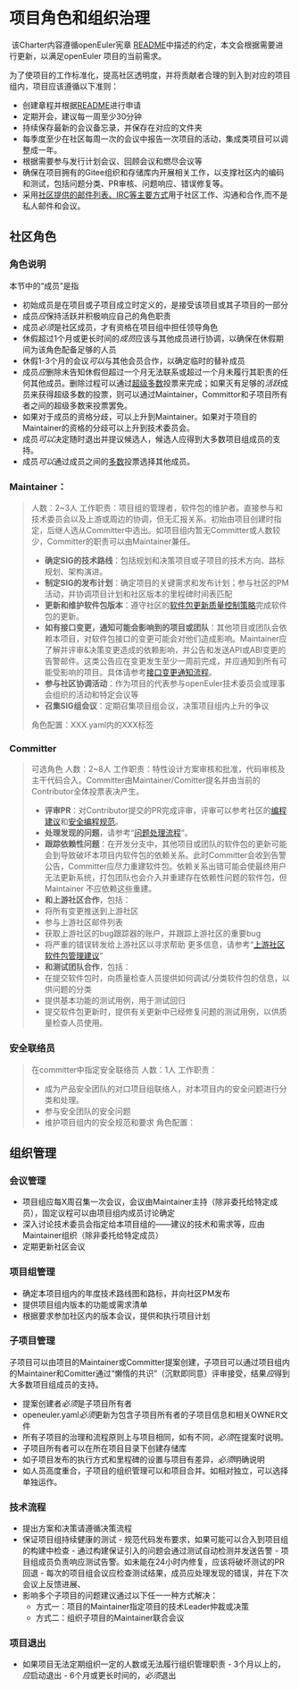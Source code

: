 # 项目角色和组织治理

​        该Charter内容遵循openEuler宪章 [README](/README.md)中描述的约定，本文会根据需要进行更新，以满足openEuler 项目的当前需求。

​        为了使项目的工作标准化，提高社区透明度，并将贡献者合理的到入到对应的项目组内，项目应该遵循以下准则：

- 创建章程并根据[README](/README.md)进行申请
- 定期开会，建议每一周至少30分钟
- 持续保存最新的会议备忘录，并保存在对应的文件夹
- 每季度至少在社区每周一次的会议中报告一次项目的活动，集成类项目可以调整成一年。
- 根据需要参与发行计划会议、回顾会议和燃尽会议等
- 确保在项目拥有的Gitee组织和存储库内开展相关工作，以支撑社区内的编码和测试，包括问题分类、PR审核、问题响应、错误修复等。
- 采用[社区提供的邮件列表、IRC等主要方式](/../communication)用于社区工作、沟通和合作,而不是私人邮件和会议。



## 社区角色


### 角色说明

本节中的“成员”是指

- 初始成员是在项目或子项目成立时定义的，是接受该项目或其子项目的一部分
- 成员*应*保持活跃并积极响应自己的角色职责
- 成员*必须*是社区成员，才有资格在项目组中担任领导角色
- 休假超过1个月或更长时间的*成员*应该与其他成员进行协调，以确保在休假期间为该角色配备足够的人员
- 休假1-3个月的会议*可以*与其他会员合作，以确定临时的替补成员
- 成员*应*删除未告知休假但超过一个月无法联系或超过一个月未履行其职责的任何其他成员。删除过程可以通过[超级多数](https://en.wikipedia.org/wiki/Supermajority#Two-thirds_vote)投票来完成；如果灭有足够的*活跃*成员来获得超级多数的投票，则可以通过Maintainer，Committor和子项目所有者之间的超级多数来投票罢免。
- 如果对于成员的资格分歧，可以上升到Maintainer。如果对于项目的Maintainer的资格的分歧可以上升到技术委员会。
- 成员*可以*决定随时退出并提议候选人，候选人应得到大多数项目组成员的支持。
- 成员*可以*通过成员之间的[多数](https://en.wikipedia.org/wiki/Supermajority#Two-thirds_vote)投票选择其他成员。



### Maintainer：

> 人数：2~3人
> 工作职责：项目组的管理者，软件包的维护者。直接参与和技术委员会以及上游或周边的协调，但无汇报关系。初始由项目创建时指定，后继人选从Committer中选出。如项目组内暂无Committer或人数较少，Committer的职责可以由Maintainer兼任。
>
> - **确定SIG的技术路线**：包括规划和决策项目或子项目的技术方向、路标规划、架构演进。
> - **制定SIG的发布计划**：确定项目的关键需求和发布计划；参与社区的PM活动，并协调项目计划和社区版本的里程碑时间表匹配
> - **更新和维护软件包版本**：遵守社区的[软件包更新质量控制策略](https://gitee.com/openeuler/discussion)完成软件包的更新。
> - **如有接口变更，通知可能会影响到的项目或团队**：其他项目或团队会依赖本项目，对软件包接口的变更可能会对他们造成影响。Maintainer应了解并评审&决策变更造成的依赖影响，并公告和发送API或ABI变更的告警邮件。这类公告应在变更发生至少一周前完成，并应通知到所有可能受影响的项目。具体请参考[接口变更通知流程]()。
> - **参与社区协调活动**：作为项目的代表参与openEuler技术委员会或理事会组织的活动和特定会议等
> - **召集SIG组会议**：定期召集项目组会议，决策项目组内上升的争议
>
> 角色配置：XXX.yaml内的XXX标签



### Committer

>可选角色
>人数：2~8人
>工作职责：特性设计方案审核和批准，代码审核及主干代码合入。Committer由Maintainer/Comitter提名并由当前的Contributor全体投票表决产生。
>
>+  **评审PR**：对Contributor提交的PR完成评审，评审可以参考社区的[编程建议]()和[安全编程规范]()。
>+  **处理发现的问题**，请参考“[问题处理流程]()“。
>+ **跟踪依赖性问题**：在开发分支中，其他项目或团队的软件包的更新可能会到导致破坏本项目内软件包的依赖关系。此时Committer会收到告警公告，Committer应尽力重建软件包。依赖关系出错可能会使最终用户无法更新系统，打包团队也会介入并重建存在依赖性问题的软件包，但Maintainer 不应依赖这些重建。
>+  **和上游社区合作**，包括：
>   +    将所有变更推送到上游社区
>   +    参与上游社区邮件列表
>   +    获取上游社区的bug跟踪器的账户，并跟踪上游社区的重要bug
>   +    将严重的错误转发给上游社区以寻求帮助
>        更多信息，请参考“[上游社区软件包管理建议](https://gitee.com/openeuoler/discussion)”
>+  **和测试团队合作**，包括：
>   +  在提交软件包时，向质量检查人员提供如何调试/分类软件包的信息，以供问题的分类
>   +  提供基本功能的测试用例，用于测试回归
>   +  提交软件包更新时，提供有关更新中已经修复问题的测试用例，以供质量检查人员使用。 



### 安全联络员

>在committer中指定安全联络员
>人数：1人
>工作职责：
>
>+ 成为产品安全团队的对口项目组联络人，对本项目内的安全问题进行分类和处理。
>+ 参与安全团队的安全问题
>+ 维护项目组内的安全规范和要求
>角色配置：



## 组织管理


### 会议管理

- 项目组应每X周召集一次会议，会议由Maintainer主持（除非委托给特定成员），固定议程可以由项目组内成员讨论确定
- 深入讨论技术委员会指定给本项目组的——建议的技术和需求等，应由Maintainer组织（除非委托给特定成员）
- 定期更新社区会议



### 项目组管理

+ 确定本项目组内的年度技术路线图和路标，并向社区PM发布
+ 提供项目组内版本的功能或需求清单
+ 根据要求参加社区内的版本会议，提供和执行项目计划



### 子项目管理

子项目可以由项目的Maintainer或Committer提案创建，子项目可以通过项目组内的Maintainer和Comitter通过“懒惰的共识”（沉默即同意）评审接受，结果*应*得到大多数项目组成员的支持。

+ 提案创建者*必须*是子项目所有者
+ openeuler.yaml*必须*更新为包含子项目所有者的子项目信息和相关OWNER文件
+ 所有子项目的治理和流程原则上与项目相同，如有不同，*必须*在提案时说明。
+ 子项目所有者可以在所在项目目录下创建存储库
+ 如子项目发布的执行方式和里程碑的设置与项目有差异，*必须*明确说明
+ 如人员高度重合，子项目的组织管理可以和项目合并。如相对独立，可以选择单独运作。



### 技术流程

- 提出方案和决策请遵循决策流程
- 保证项目组持续健康的测试
      - 规范代码发布要求，如果可能可以合入到项目组的构建中检查
          - 通过构建保证引入的问题会通过测试自动检测并发送告警
          - 项目组成员负责响应测试告警。如未能在24小时内修复，应该将破坏测试的PR回退
          - 每次的项目组会议应检查测试结果，成员应处理发现的错误，并在下次会议上反馈进展、
- 影响多个子项目的问题建议通过以下任一一种方式解决：
     - 方式一：项目的Maintainer指定项目的技术Leader仲裁或决策
     - 方式二：组织子项目的Maintainer联合会议



### 项目退出

- 如果项目无法定期组织一定的人数或无法履行组织管理职责
      - 3个月以上的，*应*启动退出
          - 6个月或更长时间的，*必须*退出

